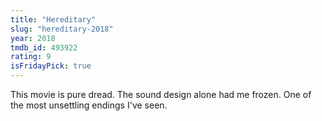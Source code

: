 ```yaml
---
title: "Hereditary"
slug: "hereditary-2018"
year: 2018
tmdb_id: 493922
rating: 9
isFridayPick: true
---
```


This movie is pure dread. The sound design alone had me frozen. One of the most unsettling endings I've seen.
